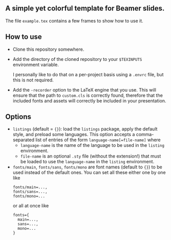 ## A simple yet colorful template for Beamer slides.

The file `example.tex` contains a few frames to show how to use it.

## How to use

- Clone this repository somewhere.
- Add the directory of the cloned repository to your `$TEXINPUTS` environment variable.
  
  I personally like to do that on a per-project basis using a `.envrc` file, but this is not required.
- Add the `-recorder` option to the LaTeX engine that you use. 
  This will ensure that the path to `custom.cls` is correctly found, therefore that the included fonts and assets will correctly be included in your presentation.

## Options

- `listings` (default = `{}`): load the `listings` package, apply the default style, and preload some languages.
  This option accepts a comma-separated list of entries of the form `language-name[=file-name]` where
  - `language-name` is the name of the language to be used in the `listing` environment.
  - `file-name` is an optional `.sty` file (without the extension!) that must be loaded to use the `language-name` in the `listing` environment.
- `fonts/main`, `fonts/sans`, `fonts/mono` are font names (default to `{}`) to be used instead of the default ones.
  You can set all these either one by one like 
  ```
  fonts/main=...,
  fonts/sans=...,
  fonts/mono=...
  ```
  or all at once like 
  ```
  fonts={
    main=...,
    sans=...,
    mono=...
  }
  ```